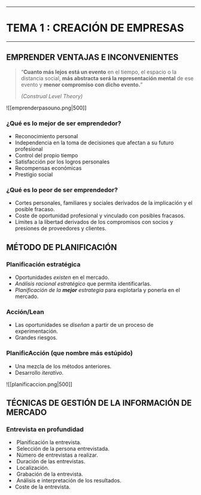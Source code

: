 ___
# TEMA 1 : CREACIÓN DE EMPRESAS
___

## EMPRENDER VENTAJAS E INCONVENIENTES

> “**Cuanto más lejos está un evento** en el tiempo, el espacio o la distancia social, **más abstracta será la representación mental** de ese evento y **menor compromiso con dicho evento.**”
> <p class="cite"><cite>(Construal Level Theory)</cite></p>

![[emprenderpasouno.png|500]]

### ¿Qué es lo mejor de ser emprendedor?

- Reconocimiento personal
- Independencia en la toma de decisiones que afectan a su futuro profesional
- Control del propio tiempo 
- Satisfacción por los logros personales 
- Recompensas económicas
- Prestigio social

### ¿Qué es lo peor de ser emprendedor?

- Cortes personales, familiares y sociales derivados de la implicación y el posible fracaso.
- Coste de oportunidad profesional y vinculado con posibles fracasos.
- Límites a la libertad derivados de los compromisos con socios y presiones de proveedores y clientes.

## MÉTODO DE PLANIFICACIÓN

### Planificación estratégica

- Oportunidades *existen* en el mercado.
- *Análisis racional estratégico* que permita identificarlas.
- *Planificación de la **mejor** estrategia* para explotarla y ponerla en el mercado.

### Acción/Lean

- Las oportunidades se *diseñan* a partir de un proceso de experimentación.
- Grandes riesgos.

### PlanificAcción (que nombre más estúpido)

- Una mezcla de los métodos anteriores.
- Desarrollo *iterativo.*

![[planificaccion.png|500]]

## TÉCNICAS DE GESTIÓN DE LA INFORMACIÓN DE MERCADO

### Entrevista en profundidad

-  Planificación la entrevista.
-  Selección de la persona entrevistada.
-  Número de entrevistas a realizar.
-  Duración de las entrevistas.
-  Localización.
-  Grabación de la entrevista.
-  Análisis e interpretación de los resultados.
- Coste de la entrevista.

